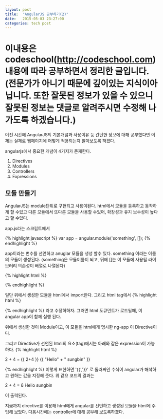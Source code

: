 ```yaml
---
layout: post
title:  "AngularJS 공부하기(2)"
date:   2015-05-03 23:27:00
categories: tech post
---
```


# 이내용은 codeschool(http://codeschool.com) 내용에 따라 공부하면서 정리한 글입니다. (전문가가 아니기 때문에 깊이있는 지식이아닙니다. 또한 잘못된 정보가 있을 수 있으니 잘못된 정보는 댓글로 알려주시면 수정해 나가도록 하겠습니다.)

이전 시간에 AngularJS의 기본개념과 사용이유 등 간단한 정보에 대해 공부했다면 이제는 실제로 웹페이지에 어떻게 적용되는지 알아보도록 하겠다.

angularjs에서 중요한 개념이 4가지가 존재한다.
1. Directives
1. Modules
1. Controllers
1. Expressions


## 모듈 만들기
AngularJS는 module단위로 구현되고 사용이된다. html에서 모듈을 등록하고 동작하게 할 수있고 다른 모듈에서 또다른 모듈을 사용할 수있어, 확장성과 유지 보수성이 높다고 할 수있다.

app.js라는 스크립트에서 

{% highlight javascript %} 
var app = angular.module('something', []);
{% endhighlight %}

app이라는 변수를 선언하고 anuglar 모듈을 생성 할수 있다.
something 이라는 이름의 모듈이 생성된다. (something은 모듈이름이 되고, 뒤에 []는 이 모듈에 사용될 라이브러리 의존성이 배열로 나열된다)

{% highlight html %} 
<!DOCTYPE html>
<html>
  <head>
    <link rel="stylesheet" type="text/css" href="bootstrap.min.css">
  </haed>
  <body>
    <script type="text/javascript" src="angular.min.js"></script>
    <script type="text/javascript" src="app.js"></script>
  </body>
</html>
{% endhighlight %}

일단 위에서 생성한 모듈을 html에서 import한다.
그리고 html tag에서 
{% highlight html %} 
<html ng-app="something"> 
{% endhighlight %}
라고 수정하하자. 그러면 html 도큐먼트가 로드될때, 이 angular app이 함께 실행 된다.


위에서 생성한 것이 Module이고, 이 모듈을 html에게 명시한 ng-app 이 Directive이다.

그리고 Directive가 선언된 html의 요소(tag)에서는 아래와 같은 expression이 가능하다.
{% highlight html %} 
<p>
  2 + 4 = {{ 2+4 }}
  {{ "Hello" + " sungbin" }}
</p>
{% endhighlight %}
이렇게 표현하면 '{{','}}' 로 둘러싸인 수식이 angular가 해석하고 원하는 값을 지정해 준다. 위 같으 코드의 결과는

2 + 4 = 6
Hello sungbin

이 출력된다.

지금까지 directive를 이용해 html에게 angular를 선언하고 생성된 모듈을 html에 주입해 보았다.
다음시간에는 controller에 대해 공부해 보도록하겠다.
